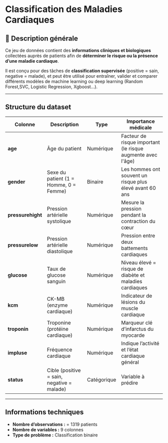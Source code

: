 #  Classification des Maladies Cardiaques
## 📘 Description générale

Ce jeu de données contient des **informations cliniques et biologiques** collectées auprès de patients afin de **déterminer le risque ou la présence d’une maladie cardiaque**.

Il est conçu pour des tâches de **classification supervisée** (positive = sain, negative = malade), et peut être utilisé pour entraîner, valider et comparer différents modèles de machine learning ou deep learning (Random Forest,SVC, Logistic Regression, Xgboost...).

---

## Structure du dataset

| Colonne | Description | Type | Importance médicale |
|----------|-------------|------|----------------------|
| **age** | Âge du patient | Numérique | Facteur de risque important (le risque augmente avec l'âge) |
| **gender** | Sexe du patient (1 = Homme, 0 = Femme) | Binaire | Les hommes ont souvent un risque plus élevé avant 60 ans |
| **pressurehight** | Pression artérielle systolique | Numérique | Mesure la pression pendant la contraction du cœur |
| **pressurelow** | Pression artérielle diastolique | Numérique | Pression entre deux battements cardiaques |
| **glucose** | Taux de glucose sanguin | Numérique | Niveau élevé = risque de diabète et maladies cardiaques |
| **kcm** | CK-MB (enzyme cardiaque) | Numérique | Indicateur de lésions du muscle cardiaque |
| **troponin** | Troponine (protéine cardiaque) | Numérique | Marqueur clé d’infarctus du myocarde |
| **impluse** | Fréquence cardiaque | Numérique | Indique l’activité et l’état cardiaque général |
| **status** | Cible (positive = sain, negative = malade) | Catégorique | Variable à prédire |

---

## Informations techniques

- **Nombre d’observations :** = 1319 patients  
- **Nombre de variables :** 9 colonnes  
- **Type de problème :** Classification binaire  

